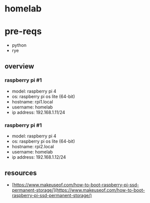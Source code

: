 # homelab

# pre-reqs

-   python
-   rye

## overview

### raspberry pi #1

-   model: raspberry pi 4
-   os: raspberry pi os lite (64-bit)
-   hostname: rpi1.local
-   username: homelab
-   ip address: 192.168.1.11/24

### raspberry pi #1

-   model: raspberry pi 4
-   os: raspberry pi os lite (64-bit)
-   hostname: rpi2.local
-   username: homelab
-   ip address: 192.168.1.12/24

## resources

-   [https://www.makeuseof.com/how-to-boot-raspberry-pi-ssd-permanent-storage/](https://www.makeuseof.com/how-to-boot-raspberry-pi-ssd-permanent-storage/)
